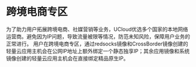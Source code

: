 # 跨境电商专区

为了助力用户拓展跨境电商、社媒营销等业务，UCloud优选多个国家的本地网络运营商。避免因为IP问题，导致流量被限等情况，防范未知风险，保障用户业务的正常进行。
用户在跨境电商专区，通过redsocks镜像和CrossBorder镜像创建的轻量云应用主机会在公网IP地址上额外绑定一个静态独享IP；其余应用镜像和系统镜像创建的轻量云应用主机会在直接绑定精品原生IP。
